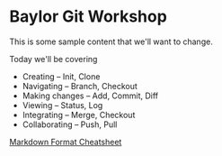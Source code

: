 # Baylor Git Workshop

This is some sample content that we'll want to change.

Today we'll be covering

* Creating – Init, Clone
* Navigating – Branch, Checkout 
* Making changes – Add, Commit, Diff
* Viewing – Status, Log
* Integrating – Merge, Checkout
* Collaborating – Push, Pull


[Markdown Format Cheatsheet](https://github.com/adam-p/markdown-here/wiki/Markdown-Cheatsheet)
